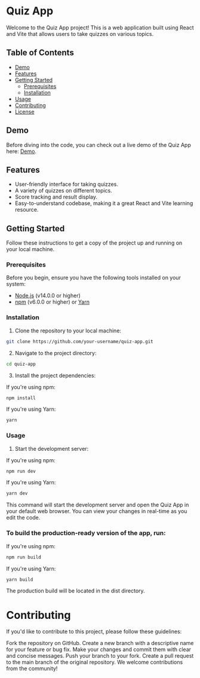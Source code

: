 # Quiz App

Welcome to the Quiz App project! This is a web application built using React and Vite that allows users to take quizzes on various topics.

## Table of Contents

- [Demo](#demo)
- [Features](#features)
- [Getting Started](#getting-started)
  - [Prerequisites](#prerequisites)
  - [Installation](#installation)
- [Usage](#usage)
- [Contributing](#contributing)
- [License](#license)

## Demo

Before diving into the code, you can check out a live demo of the Quiz App here: [Demo](https://itskrish01-coddy-quzzy.netlify.app/).

## Features

- User-friendly interface for taking quizzes.
- A variety of quizzes on different topics.
- Score tracking and result display.
- Easy-to-understand codebase, making it a great React and Vite learning resource.

## Getting Started

Follow these instructions to get a copy of the project up and running on your local machine.

### Prerequisites

Before you begin, ensure you have the following tools installed on your system:

- [Node.js](https://nodejs.org/) (v14.0.0 or higher)
- [npm](https://www.npmjs.com/) (v6.0.0 or higher) or [Yarn](https://yarnpkg.com/)

### Installation

1. Clone the repository to your local machine:

```bash
git clone https://github.com/your-username/quiz-app.git
```

2. Navigate to the project directory:

```bash
cd quiz-app
```

3. Install the project dependencies:

If you're using npm:

```bash
npm install
```

If you're using Yarn:

```bash
yarn
```

### Usage

1. Start the development server:

If you're using npm:

```bash
npm run dev
```

If you're using Yarn:

```bash
yarn dev
```

This command will start the development server and open the Quiz App in your default web browser. You can view your changes in real-time as you edit the code.

### To build the production-ready version of the app, run:

If you're using npm:

```bash
npm run build
```

If you're using Yarn:

```bash
yarn build
```

The production build will be located in the dist directory.

# Contributing

If you'd like to contribute to this project, please follow these guidelines:

Fork the repository on GitHub.
Create a new branch with a descriptive name for your feature or bug fix.
Make your changes and commit them with clear and concise messages.
Push your branch to your fork.
Create a pull request to the main branch of the original repository.
We welcome contributions from the community!
